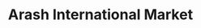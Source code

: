 ---
title: "Arash International Market"
url: /aurora/arash-international-market/
shop: Supermarkt
---